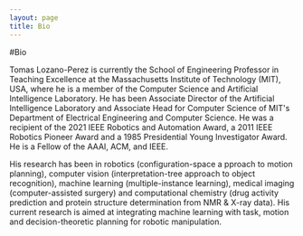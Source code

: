 ```yaml
---
layout: page
title: Bio
---
```


#Bio

Tomas Lozano-Perez is currently the School of Engineering Professor in Teaching Excellence at the Massachusetts Institute of Technology (MIT), USA, where he is a member of the Computer Science and Artificial Intelligence Laboratory. He has been Associate Director of the Artificial Intelligence Laboratory and Associate Head for Computer Science of MIT's Department of Electrical Engineering and Computer Science. He was a recipient of the 2021 IEEE Robotics and Automation Award, a 2011 IEEE Robotics Pioneer Award and a 1985 Presidential Young Investigator Award. He is a Fellow of the AAAI, ACM, and IEEE.

His research has been in robotics (configuration-space a pproach to motion planning), computer vision (interpretation-tree approach to object recognition), machine learning (multiple-instance learning), medical imaging (computer-assisted surgery) and computational chemistry (drug activity prediction and protein structure determination from NMR & X-ray data). His current research is aimed at integrating machine learning with task, motion and decision-theoretic planning for robotic manipulation.